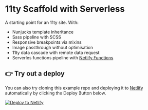 # 11ty Scaffold with Serverless

A starting point for an 11ty site. With:

- Nunjucks template inheritance
- Sass pipeline with SCSS
- Responsive breakpoints via mixins
- Image passthrough without optimisation
- 11ty data cascade with remote data request
- Serverles functions pipeline with [Netlify Functions](https://netlify.com/functions)



## 👉 Try out a deploy

You can also try cloning this example repo and deploying it to [Netlify](https://www.netlify.com/?utm_source=github&utm_medium=11up-pnh&utm_campaign=devex) automatically by clicking the Deploy Button below.

[![Deploy to Netlify](https://www.netlify.com/img/deploy/button.svg)](https://app.netlify.com/start/deploy?repository=https://github.com/philhawksworth/11ty-with-serverless&utm_source=github&utm_medium=11up-pnh&utm_campaign=devex)